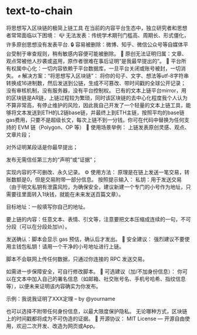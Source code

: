 # text-to-chain
将思想写入区块链的极简上链工具
在当前的内容平台生态中，独立研究者和思想者常常面临以下困境：
📪 无法发表：传统学术期刊门槛高、周期长、形式僵化，许多原创思想没有发表平台.
🔒 容易被删除：微博、知乎、微信公众号等自媒体平台受制于审查规则，稍有敏感内容便可能被删除。
🧾 原创无法证明归属：文章、观点常被他人抄袭或盗用，原作者很难在事后证明“是我最早提出的”。
💬 平台所有权属中心化：一切内容依赖于平台数据库，一旦平台关闭或账号被封，一切消失。
✊ 解决方案：“将思想写入区块链”：
将你的句子、文字、想法等utf-8字符串转换成16进制数，然后发送到公链，生成不可篡改、带时间戳的全球公开记录； 没有审核机制，没有服务器，没有平台控制权。
已有的文本上链平台mirror，用的区块链是AR链，上链过程较为繁琐，同时该区块链的去中心化程度我个人认为不算非常高，有停止维护的风险，因此我自己开发了一个轻量的文本上链工具，能够将文本发送到ETH的L2链base链，并最终上到ETH主链，按照平均的base链gas费用，只要不是超级长文，每次上链不到一分钱。你可在代码中替换为任何支持的 EVM 链（Polygon、OP 等）
🌟 使用场景举例：
上链发表原创灵感、观点、文章片段；
 
 对外证明某段话是你最早提出；
 
 发布无需信任第三方的“声明”或“证据”；
 
 实现内容的不可删改、永久记录。
⚙️ 使用方法：
原理是在链上发送一笔交易，转账数额是0，但是交易附带一部分信息。
按照提示输入：
 私钥：用于发送交易（由于明文私钥有泄露风险，为确保安全，建议新建一个专门的小号作为地址，只需要往里面转入1块钱，就能在未来发送百篇文章）。
 
 目标地址：一般填写你自己的地址。
 
 要上链的内容：任意文本、表情、引文等，注意要把文本压缩成连续的一句，不可分段（可以在分段处加\n）。
 
 发送确认：脚本会显示 gas 预估，确认后才发出。
🔐 安全建议：
 强烈建议不要使用主钱包私钥！请用一个干净的小号地址进行上链。
 
 脚本不会联网上传任何数据，只通过你连接的 RPC 发送交易。
 
 如需进一步保障安全，可自行修改脚本。
🧠 可选建议（加/不加身份信息）：
 你可以在文本中加入自己的署名信息（如邮箱、社交账号名、手机号哈希、指纹信息等），以便未来证明该内容确实为你发布。
 
 示例：我说我证明了XXX定理 – by @yourname
 
 也可以选择不附带任何身份信息，以最大限度保护隐私。
无论哪种方式，区块链上的时间戳都将成为不可伪造的证据。
📄 开源协议：
MIT License — 开源自由使用，欢迎二次开发、改造为网页或App。
